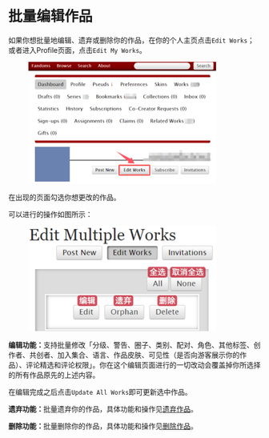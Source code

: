 # 批量编辑作品

如果你想批量地编辑、遗弃或删除你的作品，在你的个人主页点击`Edit Works`；或者进入Profile页面，点击`Edit My Works`。

<figure><img src="../../.gitbook/assets/QQ_1749807352729.png" alt="" width="375"><figcaption></figcaption></figure>

在出现的页面勾选你想更改的作品。

可以进行的操作如图所示：

<figure><img src="../../.gitbook/assets/MTXX_MH20230323_185934842.jpg" alt="" width="375"><figcaption></figcaption></figure>

**编辑功能：**&#x652F;持批量修改「分级、警告、圈子、类别、配对、角色、其他标签、创作者、共创者、加入集合、语言、作品皮肤、可见性（是否向游客展示你的作品）、评论精选和评论权限」。你在这个编辑页面进行的一切改动会覆盖掉你所选择的所有作品原先的上述内容。

在编辑完成之后点击`Update All Works`即可更新选中作品。

**遗弃功能：**&#x6279;量遗弃你的作品，具体功能和操作见[遗弃作品](yi-qi-zuo-pin-orphan-work.md)。

**删除功能：**&#x6279;量删除你的作品，具体功能和操作见[删除作品](shan-chu-zuo-pin-delet-work.md)。
